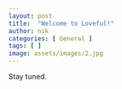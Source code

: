 ```yaml
---
layout: post
title:  "Welcome to Loveful!"
author: nik
categories: [ General ]
tags: [ ]
image: assets/images/2.jpg
---
```


Stay tuned.
